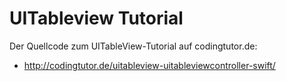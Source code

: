 # UITableview Tutorial

Der Quellcode zum UITableView-Tutorial auf codingtutor.de:

- http://codingtutor.de/uitableview-uitableviewcontroller-swift/
